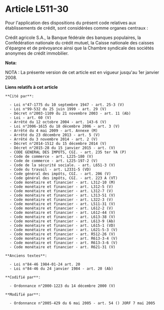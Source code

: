 # Article L511-30

Pour l'application des dispositions du présent code relatives aux établissements de crédit, sont considérées comme organes
centraux :

Crédit agricole S.A., la Banque fédérale des banques populaires, la Confédération nationale du crédit mutuel, la Caisse
nationale des caisses d'épargne et de prévoyance ainsi que la Chambre syndicale des sociétés anonymes de crédit immobilier.

**Nota:**

NOTA : La présente version de cet article est en vigueur jusqu'au 1er janvier 2008.

**Liens relatifs à cet article**

	**Cité par**:

	  - Loi n°47-1775 du 10 septembre 1947 - art. 25-3 (V)
	  - Loi n°99-532 du 25 juin 1999 - art. 29 (V)
	  - Décret n°2003-1109 du 21 novembre 2003 - art. 11 (Ab)
	  - Loi - art. 60 (V)
	  - Arrêté du 12 octobre 2004 - art. 143-6 (V)
	  - Loi n°2006-1615 du 18 décembre 2006 - art. 3 (V)
	  - Arrêté du 4 mai 2009 - art. Annexe (M)
	  - Arrêté du 23 décembre 2013 - art. 5 (V)
	  - Arrêté du 3 novembre 2014 - art. 2 (V)
	  - Décret n°2014-1512 du 15 décembre 2014 (V)
	  - Décret n°2015-28 du 15 janvier 2015 - art. (V)
	  - CODE GENERAL DES IMPOTS, CGI. - art. 235 ter YA (P)
	  - Code de commerce - art. L225-180 (V)
	  - Code de commerce - art. L225-197-2 (V)
	  - Code de la sécurité sociale. - art. L651-3 (V)
	  - Code du travail - art. L2331-5 (VD)
	  - Code général des impôts, CGI. - art. 206 (V)
	  - Code général des impôts, CGI. - art. 223 A (VT)
	  - Code monétaire et financier - art. L312-10 (M)
	  - Code monétaire et financier - art. L312-5 (V)
	  - Code monétaire et financier - art. L312-7 (V)
	  - Code monétaire et financier - art. L313-51 (V)
	  - Code monétaire et financier - art. L322-3 (V)
	  - Code monétaire et financier - art. L511-31 (V)
	  - Code monétaire et financier - art. L612-2 (V)
	  - Code monétaire et financier - art. L612-44 (V)
	  - Code monétaire et financier - art. L613-38 (V)
	  - Code monétaire et financier - art. L613-9 (Ab)
	  - Code monétaire et financier - art. L615-1 (VD)
	  - Code monétaire et financier - art. L621-5-3 (V)
	  - Code monétaire et financier - art. R512-26 (V)
	  - Code monétaire et financier - art. R613-3-4 (V)
	  - Code monétaire et financier - art. R613-3-6 (V)
	  - Code monétaire et financier - art. R621-31 (V)

	**Anciens textes**:

	  - Loi n°84-46 1984-01-24 art. 20
	  - Loi n°84-46 du 24 janvier 1984 - art. 20 (Ab)

	**Codifié par**:

	  - Ordonnance n°2000-1223 du 14 décembre 2000 (V)

	**Modifié par**:

	  - Ordonnance n°2005-429 du 6 mai 2005 - art. 54 () JORF 7 mai 2005
